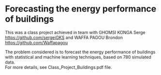 #  Forecasting the energy performance of buildings

This was a class project achieved in team with
 GHOMSI KONGA Serge https://github.com/sergeiGKS
 and  WAFFA PAGOU Brondon https://github.com/Waffapagou
 
The problem considered is to forecast the energy performance of buildings with statistical and machine
learning techniques, based on 780 simulated data. <br>
For more details, see Class_Project_Buildings.pdf file.